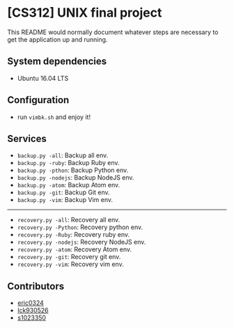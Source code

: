 # [CS312] UNIX final project
This README would normally document whatever steps are necessary to get the application up and running.

## System dependencies
* Ubuntu 16.04 LTS

## Configuration
* run `vimbk.sh` and enjoy it!


## Services

* `backup.py -all`:  Backup all env.
* `backup.py -ruby`:  Backup Ruby env.
* `backup.py -pthon`: Backup Python env.
* `backup.py -nodejs`: Backup NodeJS env.
* `backup.py -atom`: Backup Atom env.
* `backup.py -git`: Backup Git env.
* `backup.py -vim`: Backup Vim env.

---

* `recovery.py -all`:  Recovery all env.
* `recovery.py -Python`:  Recovery python env.
* `recovery.py -Ruby`:  Recovery ruby env.
* `recovery.py -nodejs`:  Recovery NodeJS env.
* `recovery.py -atom`:  Recovery Atom env.
* `recovery.py -git`:  Recovery git env.
* `recovery.py -vim`:  Recovery vim env.

## Contributors
* [eric0324](https://github.com/eric0324)
* [lck930526](https://github.com/lck930526)
* [s1023350](https://github.com/s1023350)
